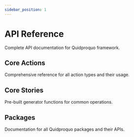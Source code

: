 ```yaml
---
sidebar_position: 1
---
```


# API Reference

Complete API documentation for Quidproquo framework.

## Core Actions

Comprehensive reference for all action types and their usage.

## Core Stories

Pre-built generator functions for common operations.

## Packages

Documentation for all Quidproquo packages and their APIs.